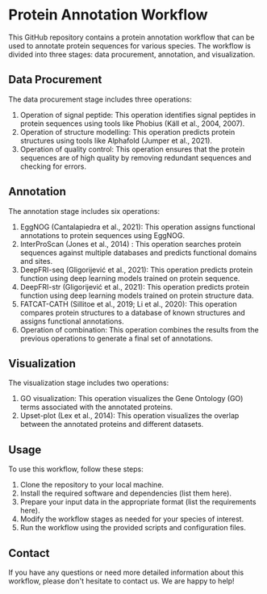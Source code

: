 # Protein Annotation Workflow

This GitHub repository contains a protein annotation workflow that can be used to annotate protein sequences for various species. The workflow is divided into three stages: data procurement, annotation, and visualization.

## Data Procurement

The data procurement stage includes three operations:

1. Operation of signal peptide: This operation identifies signal peptides in protein sequences using tools like Phobius (Käll et al., 2004, 2007).
2. Operation of structure modelling: This operation predicts protein structures using tools like Alphafold (Jumper et al., 2021).
3. Operation of quality control: This operation ensures that the protein sequences are of high quality by removing redundant sequences and checking for errors.

## Annotation

The annotation stage includes six operations:

1. EggNOG (Cantalapiedra et al., 2021): This operation assigns functional annotations to protein sequences using EggNOG.
2. InterProScan (Jones et al., 2014) : This operation searches protein sequences against multiple databases and predicts functional domains and sites.
3. DeepFRI-seq (Gligorijević et al., 2021): This operation predicts protein function using deep learning models trained on protein sequence.
4. DeepFRI-str (Gligorijević et al., 2021): This operation predicts protein function using deep learning models trained on protein structure data.
5. FATCAT-CATH (Sillitoe et al., 2019; Li et al., 2020): This operation compares protein structures to a database of known structures and assigns functional annotations.
6. Operation of combination: This operation combines the results from the previous operations to generate a final set of annotations.


## Visualization
   
The visualization stage includes two operations:

1. GO visualization: This operation visualizes the Gene Ontology (GO) terms associated with the annotated proteins.
2. Upset-plot (Lex et al., 2014): This operation visualizes the overlap between the annotated proteins and different datasets.
 
   
## Usage

To use this workflow, follow these steps:
1. Clone the repository to your local machine.
2. Install the required software and dependencies (list them here).
3. Prepare your input data in the appropriate format (list the requirements here).
4. Modify the workflow stages as needed for your species of interest.
5. Run the workflow using the provided scripts and configuration files.

## Contact

If you have any questions or need more detailed information about this workflow, please don't hesitate to contact us. We are happy to help!
